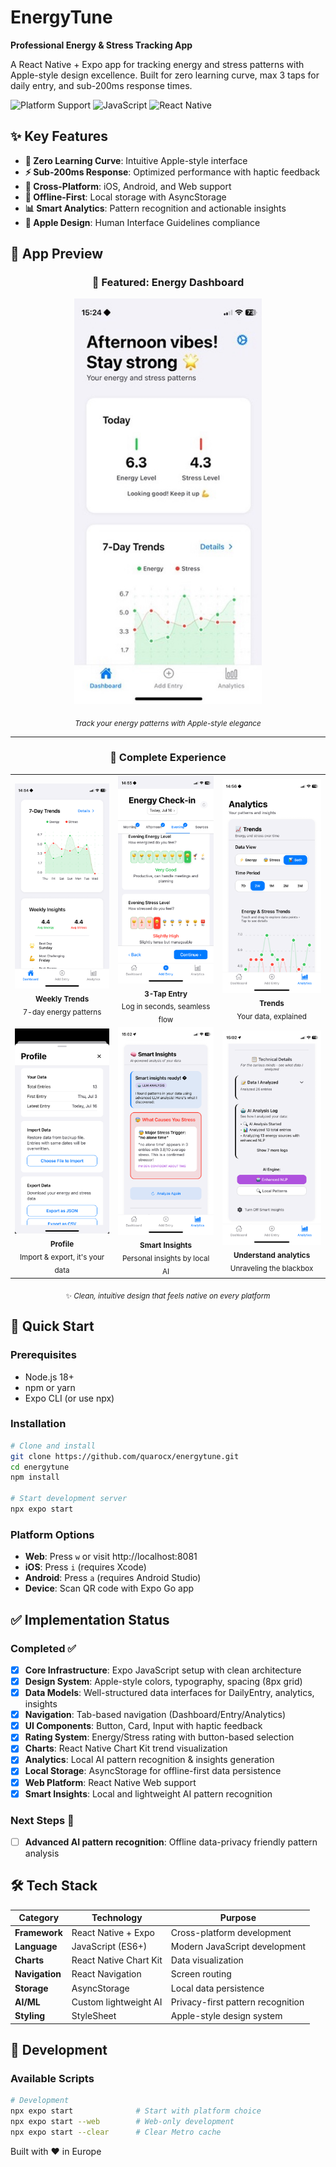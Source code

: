 # EnergyTune

**Professional Energy & Stress Tracking App**

A React Native + Expo app for tracking energy and stress patterns with Apple-style design excellence. Built for zero learning curve, max 3 taps for daily entry, and sub-200ms response times.

![Platform Support](https://img.shields.io/badge/platform-iOS%20%7C%20Android%20%7C%20Web-blue)
![JavaScript](https://img.shields.io/badge/JavaScript-ES6+-yellow)
![React Native](https://img.shields.io/badge/React%20Native-Expo%20SDK%2053-purple)

## ✨ Key Features

- **🚀 Zero Learning Curve**: Intuitive Apple-style interface
- **⚡ Sub-200ms Response**: Optimized performance with haptic feedback
- **📱 Cross-Platform**: iOS, Android, and Web support
- **🔄 Offline-First**: Local storage with AsyncStorage
- **📊 Smart Analytics**: Pattern recognition and actionable insights
- **🎨 Apple Design**: Human Interface Guidelines compliance

## 📱 App Preview

<div align="center">
  
### 🌟 Featured: Energy Dashboard
<img src="assets/screenshots/dashboard4.jpeg" width="300" alt="EnergyTune Dashboard - Your daily energy patterns at a glance">

<sub><em>Track your energy patterns with Apple-style elegance</em></sub>

---

### 📸 Complete Experience

<table align="center">
  <tr>
    <td align="center" width="200">
      <img src="assets/screenshots/dashboard2.PNG" width="160" alt="Weekly Overview">
      <br><sub><b>Weekly Trends</b><br>7-day energy patterns</sub>
    </td>
    <td align="center" width="200">
      <img src="assets/screenshots/checkin2.PNG" width="160" alt="Quick Check-in">
      <br><sub><b>3-Tap Entry</b><br>Log in seconds, seamless flow</sub>
    </td>
    <td align="center" width="200">
      <img src="assets/screenshots/analytics1.PNG" width="160" alt="AI Analytics">
      <br><sub><b>Trends</b><br>Your data, explained</sub>
    </td>
  </tr>
  <tr>
    <td align="center">
      <img src="assets/screenshots/settings1.PNG" width="160" alt="Settings">
      <br><sub><b>Profile</b><br>Import & export, it's your data</sub>
    </td>
    <td align="center">
      <img src="assets/screenshots/analytics5.PNG" width="160" alt="Profile">
      <br><sub><b>Smart Insights</b><br>Personal insights by local AI</sub>
    </td>
    <td align="center">
      <img src="assets/screenshots/analytics6.PNG" width="160" alt="Trends">
      <br><sub><b>Understand analytics</b><br>Unraveling the blackbox</sub>
    </td>
  </tr>
</table>

</div>

<div align="center">
  <sub>✨ <em>Clean, intuitive design that feels native on every platform</em></sub>
</div>

## 🚀 Quick Start

### Prerequisites

- Node.js 18+
- npm or yarn
- Expo CLI (or use npx)

### Installation

```bash
# Clone and install
git clone https://github.com/quarocx/energytune.git
cd energytune
npm install

# Start development server
npx expo start
```

### Platform Options

- **Web**: Press `w` or visit http://localhost:8081
- **iOS**: Press `i` (requires Xcode)
- **Android**: Press `a` (requires Android Studio)
- **Device**: Scan QR code with Expo Go app

## ✅ Implementation Status

### Completed ✅

- [x] **Core Infrastructure**: Expo JavaScript setup with clean architecture
- [x] **Design System**: Apple-style colors, typography, spacing (8px grid)
- [x] **Data Models**: Well-structured data interfaces for DailyEntry, analytics, insights
- [x] **Navigation**: Tab-based navigation (Dashboard/Entry/Analytics)
- [x] **UI Components**: Button, Card, Input with haptic feedback
- [x] **Rating System**: Energy/Stress rating with button-based selection
- [x] **Charts**: React Native Chart Kit trend visualization
- [x] **Analytics**: Local AI pattern recognition & insights generation
- [x] **Local Storage**: AsyncStorage for offline-first data persistence
- [x] **Web Platform**: React Native Web support
- [x] **Smart Insights**: Local and lightweight AI pattern recognition

### Next Steps 🔄

- [ ] **Advanced AI pattern recognition**: Offline data-privacy friendly pattern analysis

## 🛠️ Tech Stack

| Category       | Technology             | Purpose                           |
| -------------- | ---------------------- | --------------------------------- |
| **Framework**  | React Native + Expo    | Cross-platform development        |
| **Language**   | JavaScript (ES6+)      | Modern JavaScript development     |
| **Charts**     | React Native Chart Kit | Data visualization                |
| **Navigation** | React Navigation       | Screen routing                    |
| **Storage**    | AsyncStorage           | Local data persistence            |
| **AI/ML**      | Custom lightweight AI  | Privacy-first pattern recognition |
| **Styling**    | StyleSheet             | Apple-style design system         |

## 🔧 Development

### Available Scripts

```bash
# Development
npx expo start              # Start with platform choice
npx expo start --web        # Web-only development
npx expo start --clear      # Clear Metro cache
```

Built with ❤️ in Europe
